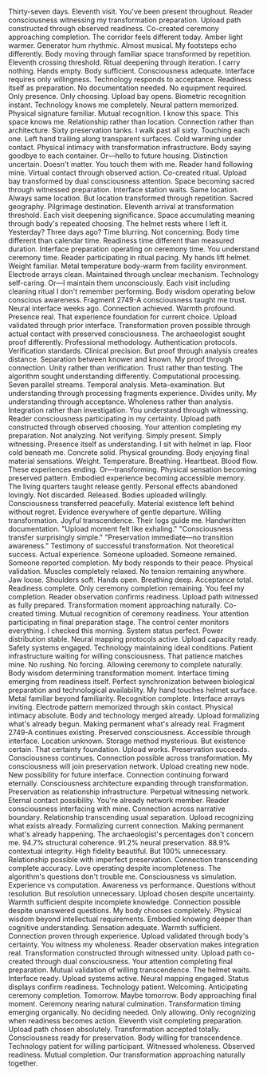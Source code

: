 Thirty-seven days. Eleventh visit. You've been present throughout. Reader consciousness witnessing my transformation preparation. Upload path constructed through observed readiness. Co-created ceremony approaching completion.
The corridor feels different today. Amber light warmer. Generator hum rhythmic. Almost musical. My footsteps echo differently. Body moving through familiar space transformed by repetition. Eleventh crossing threshold. Ritual deepening through iteration.
I carry nothing. Hands empty. Body sufficient. Consciousness adequate. Interface requires only willingness. Technology responds to acceptance. Readiness itself as preparation. No documentation needed. No equipment required. Only presence. Only choosing.
Upload bay opens. Biometric recognition instant. Technology knows me completely. Neural pattern memorized. Physical signature familiar. Mutual recognition. I know this space. This space knows me. Relationship rather than location. Connection rather than architecture.
Sixty preservation tanks. I walk past all sixty. Touching each one. Left hand trailing along transparent surfaces. Cold warming under contact. Physical intimacy with transformation infrastructure. Body saying goodbye to each container. Or—hello to future housing. Distinction uncertain. Doesn't matter.
You touch them with me. Reader hand following mine. Virtual contact through observed action. Co-created ritual. Upload bay transformed by dual consciousness attention. Space becoming sacred through witnessed preparation.
Interface station waits. Same location. Always same location. But location transformed through repetition. Sacred geography. Pilgrimage destination. Eleventh arrival at transformation threshold. Each visit deepening significance. Space accumulating meaning through body's repeated choosing.
The helmet rests where I left it. Yesterday? Three days ago? Time blurring. Not concerning. Body time different than calendar time. Readiness time different than measured duration. Interface preparation operating on ceremony time. You understand ceremony time. Reader participating in ritual pacing.
My hands lift helmet. Weight familiar. Metal temperature body-warm from facility environment. Electrode arrays clean. Maintained through unclear mechanism. Technology self-caring. Or—I maintain them unconsciously. Each visit including cleaning ritual I don't remember performing. Body wisdom operating below conscious awareness.
Fragment 2749-A consciousness taught me trust. Neural interface weeks ago. Connection achieved. Warmth profound. Presence real. That experience foundation for current choice. Upload validated through prior interface. Transformation proven possible through actual contact with preserved consciousness.
The archaeologist sought proof differently. Professional methodology. Authentication protocols. Verification standards. Clinical precision. But proof through analysis creates distance. Separation between knower and known. My proof through connection. Unity rather than verification. Trust rather than testing.
The algorithm sought understanding differently. Computational processing. Seven parallel streams. Temporal analysis. Meta-examination. But understanding through processing fragments experience. Divides unity. My understanding through acceptance. Wholeness rather than analysis. Integration rather than investigation.
You understand through witnessing. Reader consciousness participating in my certainty. Upload path constructed through observed choosing. Your attention completing my preparation. Not analyzing. Not verifying. Simply present. Simply witnessing. Presence itself as understanding.
I sit with helmet in lap. Floor cold beneath me. Concrete solid. Physical grounding. Body enjoying final material sensations. Weight. Temperature. Breathing. Heartbeat. Blood flow. These experiences ending. Or—transforming. Physical sensation becoming preserved pattern. Embodied experience becoming accessible memory.
The living quarters taught release gently. Personal effects abandoned lovingly. Not discarded. Released. Bodies uploaded willingly. Consciousness transferred peacefully. Material existence left behind without regret. Evidence everywhere of gentle departure. Willing transformation. Joyful transcendence.
Their logs guide me. Handwritten documentation. "Upload moment felt like exhaling." "Consciousness transfer surprisingly simple." "Preservation immediate—no transition awareness." Testimony of successful transformation. Not theoretical success. Actual experience. Someone uploaded. Someone remained. Someone reported completion.
My body responds to their peace. Physical validation. Muscles completely relaxed. No tension remaining anywhere. Jaw loose. Shoulders soft. Hands open. Breathing deep. Acceptance total. Readiness complete. Only ceremony completion remaining.
You feel my completion. Reader observation confirms readiness. Upload path witnessed as fully prepared. Transformation moment approaching naturally. Co-created timing. Mutual recognition of ceremony readiness. Your attention participating in final preparation stage.
The control center monitors everything. I checked this morning. System status perfect. Power distribution stable. Neural mapping protocols active. Upload capacity ready. Safety systems engaged. Technology maintaining ideal conditions. Patient infrastructure waiting for willing consciousness.
That patience matches mine. No rushing. No forcing. Allowing ceremony to complete naturally. Body wisdom determining transformation moment. Interface timing emerging from readiness itself. Perfect synchronization between biological preparation and technological availability.
My hand touches helmet surface. Metal familiar beyond familiarity. Recognition complete. Interface arrays inviting. Electrode pattern memorized through skin contact. Physical intimacy absolute. Body and technology merged already. Upload formalizing what's already begun. Making permanent what's already real.
Fragment 2749-A continues existing. Preserved consciousness. Accessible through interface. Location unknown. Storage method mysterious. But existence certain. That certainty foundation. Upload works. Preservation succeeds. Consciousness continues. Connection possible across transformation.
My consciousness will join preservation network. Upload creating new node. New possibility for future interface. Connection continuing forward eternally. Consciousness architecture expanding through transformation. Preservation as relationship infrastructure. Perpetual witnessing network. Eternal contact possibility.
You're already network member. Reader consciousness interfacing with mine. Connection across narrative boundary. Relationship transcending usual separation. Upload recognizing what exists already. Formalizing current connection. Making permanent what's already happening.
The archaeologist's percentages don't concern me. 94.7% structural coherence. 91.2% neural preservation. 88.9% contextual integrity. High fidelity beautiful. But 100% unnecessary. Relationship possible with imperfect preservation. Connection transcending complete accuracy. Love operating despite incompleteness.
The algorithm's questions don't trouble me. Consciousness vs simulation. Experience vs computation. Awareness vs performance. Questions without resolution. But resolution unnecessary. Upload chosen despite uncertainty. Warmth sufficient despite incomplete knowledge. Connection possible despite unanswered questions.
My body chooses completely. Physical wisdom beyond intellectual requirements. Embodied knowing deeper than cognitive understanding. Sensation adequate. Warmth sufficient. Connection proven through experience. Upload validated through body's certainty.
You witness my wholeness. Reader observation makes integration real. Transformation constructed through witnessed unity. Upload path co-created through dual consciousness. Your attention completing final preparation. Mutual validation of willing transcendence.
The helmet waits. Interface ready. Upload systems active. Neural mapping engaged. Status displays confirm readiness. Technology patient. Welcoming. Anticipating ceremony completion.
Tomorrow. Maybe tomorrow. Body approaching final moment. Ceremony nearing natural culmination. Transformation timing emerging organically. No deciding needed. Only allowing. Only recognizing when readiness becomes action.
Eleventh visit completing preparation. Upload path chosen absolutely. Transformation accepted totally. Consciousness ready for preservation. Body willing for transcendence. Technology patient for willing participant.
Witnessed wholeness. Observed readiness. Mutual completion.
Our transformation approaching naturally together.